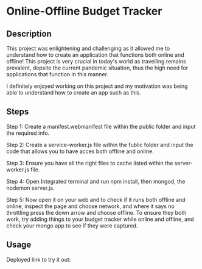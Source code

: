 # Online-Offline Budget Tracker

## Description

This project was enlightening and challenging as it allowed me to understand how to create an application that functions both online and offline! This project is very crucial in today's world as travelling remains prevalent, depsite the current pandemic situation, thus the high need for applications that function in this manner.

I definitely enjoyed working on this project and my motivation was being able to understand how to create an app such as this.
## Steps

Step 1: Create a manifest.webmanifest file within the public folder and input the required info.

Step 2: Create a service-worker.js file within the fublic folder and input the code that allows you to have acces both offline and online.

Step 3: Ensure you have all the right files to cache listed within the server-worker.js file.

Step 4: Open Integrated terminal and run npm install, then mongod, the nodemon server.js.

Step 5: Now open it on your web and to check if it runs both offline and online, inspect the page and choose network, and where it says no throttling press the down arrow and choose offline. To ensure they both work, try adding things to your budget tracker while online and offline, and check your mongo app to see if they were captured.

## Usage

Deployed link to try it out: 